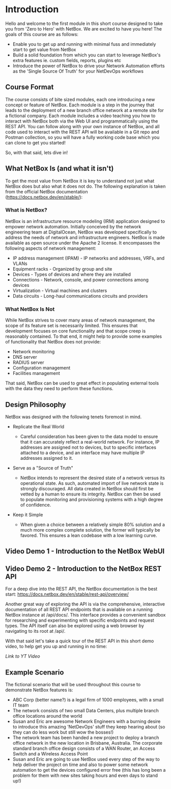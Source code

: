 # Introduction

Hello and welcome to the first module in this short course designed to take you from 'Zero to Hero' with NetBox. We are excited to have you here! The goals of this course are as follows: 

- Enable you to get up and running with minimal fuss and immediately start to get value from NetBox
- Build a solid foundation from which you can start to leverage NetBox's extra features ie. custom fields, reports, plugins etc
- Introduce the power of NetBox to drive your Network Automation efforts as the 'Single Source Of Truth' for your NetDevOps workflows

## Course Format
The course consists of bite sized modules, each one introducing a new concept or feature of NetBox. Each module is a step in the journey that leads to the deployment of a new branch office network at a remote site for a fictional company. Each module includes a video teaching you how to interact with NetBox both via the Web UI and programmatically using the REST API. You can follow along with your own instance of NetBox, and all code used to interact with the REST API will be available in a Git repo and Postman collection, so you will have a fully working code base which you can clone to get you started!

So, with that said, lets dive in!

## What NetBox Is (and what it isn't)

To get the most value from NetBox it is key to understand not just what NetBox does but also what it does not do. The following explanation is taken from the official NetBox documentation (https://docs.netbox.dev/en/stable/): 

### What is NetBox?

NetBox is an infrastructure resource modeling (IRM) application designed to empower network automation. Initially conceived by the network engineering team at DigitalOcean, NetBox was developed specifically to address the needs of network and infrastructure engineers. NetBox is made available as open source under the Apache 2 license. It encompasses the following aspects of network management:

- IP address management (IPAM) - IP networks and addresses, VRFs, and VLANs
- Equipment racks - Organized by group and site
- Devices - Types of devices and where they are installed
- Connections - Network, console, and power connections among devices
- Virtualization - Virtual machines and clusters
- Data circuits - Long-haul communications circuits and providers

### What NetBox Is Not

While NetBox strives to cover many areas of network management, the scope of its feature set is necessarily limited. This ensures that development focuses on core functionality and that scope creep is reasonably contained. To that end, it might help to provide some examples of functionality that NetBox does not provide:

- Network monitoring
- DNS server
- RADIUS server
- Configuration management
- Facilities management

That said, NetBox can be used to great effect in populating external tools with the data they need to perform these functions.

## Design Philosophy
NetBox was designed with the following tenets foremost in mind.

- Replicate the Real World
  - Careful consideration has been given to the data model to ensure that it can accurately reflect a real-world network. For instance, IP addresses are assigned not to devices, but to specific interfaces attached to a device, and an interface may have multiple IP addresses assigned to it.

- Serve as a "Source of Truth"
    - NetBox intends to represent the desired state of a network versus its operational state. As such, automated import of live network state is strongly discouraged. All data created in NetBox should first be vetted by a human to ensure its integrity. NetBox can then be used to populate monitoring and provisioning systems with a high degree of confidence.

- Keep it Simple
    - When given a choice between a relatively simple 80% solution and a much more complex complete solution, the former will typically be favored. This ensures a lean codebase with a low learning curve.

## Video Demo 1 - Introduction to the NetBox WebUI


## Video Demo 2 - Introduction to the NetBox REST API
For a deep dive into the REST API, the NetBox documentation is the best start: https://docs.netbox.dev/en/stable/rest-api/overview/

Another great way of exploring the API is via the comprehensive, interactive documentation of all REST API endpoints that is available on a running NetBox instance at /api/docs/. This interface provides a convenient sandbox for researching and experimenting with specific endpoints and request types. The API itself can also be explored using a web browser by navigating to its root at /api/.

With that said let's take a quick tour of the REST API in this short demo video, to help get you up and running in no time: 

*Link to YT Video*


## Example Scenario
The fictional scenario that will be used throughout this course to demonstrate NetBox features is: 

- ABC Corp (better name?) is a legal firm of 1000 employees, with a small IT team 
- The network consists of two small Data Centers, plus multiple branch office locations around the world 
- Susan and Eric are awesome Network Engineers with a burning desire to introduce this amazing 'NetDevOps' stuff they keep hearing about (so they can do less work but still wow the bosses!)
- The network team has been handed a new project to deploy a branch office network in the new location in Brisbane, Australia. The corporate standard branch office design consists of a WAN Router, an Access Switch and a Wireless Access Point
- Susan and Eric are going to use NetBox used every step of the way to help deliver the project on time and also to power some network automation to get the devices configured error free (this has long been a problem for them with new sites taking hours and even days to stand up!)